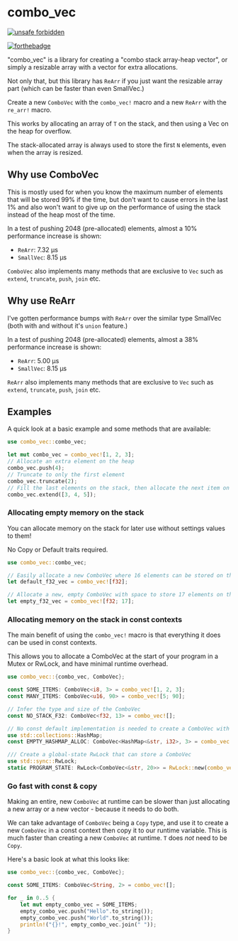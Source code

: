 # combo_vec

[![unsafe forbidden](https://img.shields.io/badge/unsafe-forbidden-success.svg)](https://github.com/rust-secure-code/safety-dance/)

[![forthebadge](https://forthebadge.com/images/badges/made-with-rust.svg)](https://forthebadge.com)

"combo_vec" is a library for creating a "combo stack array-heap vector", or simply a resizable array with a vector for extra allocations.

Not only that, but this library has `ReArr` if you just want the resizable array part (which can be faster than even SmallVec.)

Create a new `ComboVec` with the `combo_vec!` macro and a new `ReArr` with the `re_arr!` macro.

This works by allocating an array of `T` on the stack, and then using a Vec on the heap for overflow.

The stack-allocated array is always used to store the first `N` elements, even when the array is resized.

## Why use ComboVec

This is mostly used for when you know the maximum number of elements that will be stored 99% if the time, but don't want to cause errors in the last 1% and also won't want to give up on the performance of using the stack instead of the heap most of the time.

In a test of pushing 2048 (pre-allocated) elements, almost a 10% performance increase is shown:

- `ReArr`: 7.32 µs
- `SmallVec`: 8.15 µs

`ComboVec` also implements many methods that are exclusive to `Vec` such as `extend`, `truncate`, `push`, `join` etc.

## Why use ReArr

I've gotten performance bumps with `ReArr` over the similar type SmallVec (both with and without it's `union` feature.)

In a test of pushing 2048 (pre-allocated) elements, almost a 38% performance increase is shown:

- `ReArr`: 5.00 µs
- `SmallVec`: 8.15 µs

`ReArr` also implements many methods that are exclusive to `Vec` such as `extend`, `truncate`, `push`, `join` etc.

## Examples

A quick look at a basic example and some methods that are available:

```rust
use combo_vec::combo_vec;

let mut combo_vec = combo_vec![1, 2, 3];
// Allocate an extra element on the heap
combo_vec.push(4);
// Truncate to only the first element
combo_vec.truncate(2);
// Fill the last elements on the stack, then allocate the next item on the heap
combo_vec.extend([3, 4, 5]);
```

### Allocating empty memory on the stack

You can allocate memory on the stack for later use without settings values to them!

No Copy or Default traits required.

```rust
use combo_vec::combo_vec;

// Easily allocate a new ComboVec where 16 elements can be stored on the stack.
let default_f32_vec = combo_vec![f32];

// Allocate a new, empty ComboVec with space to store 17 elements on the stack.
let empty_f32_vec = combo_vec![f32; 17];
```

### Allocating memory on the stack in const contexts

The main benefit of using the `combo_vec!` macro is that everything it does can be used in const contexts.

This allows you to allocate a ComboVec at the start of your program in a Mutex or RwLock, and have minimal runtime overhead.

```rust
use combo_vec::{combo_vec, ComboVec};

const SOME_ITEMS: ComboVec<i8, 3> = combo_vec![1, 2, 3];
const MANY_ITEMS: ComboVec<u16, 90> = combo_vec![5; 90];

// Infer the type and size of the ComboVec
const NO_STACK_F32: ComboVec<f32, 13> = combo_vec![];

// No const default implementation is needed to create a ComboVec with allocated elements on the stack
use std::collections::HashMap;
const EMPTY_HASHMAP_ALLOC: ComboVec<HashMap<&str, i32>, 3> = combo_vec![];

/// Create a global-state RwLock that can store a ComboVec
use std::sync::RwLock;
static PROGRAM_STATE: RwLock<ComboVec<&str, 20>> = RwLock::new(combo_vec![]);
```

### Go fast with const & copy

Making an entire, new `ComboVec` at runtime can be slower than just allocating a new array or a new vector - because it needs to do both.

We can take advantage of `ComboVec` being a `Copy` type, and use it to create a new `ComboVec` in a const context then copy it to our runtime variable. This is much faster than creating a new `ComboVec` at runtime. `T` does _not_ need to be `Copy`.

Here's a basic look at what this looks like:

```rust
use combo_vec::{combo_vec, ComboVec};

const SOME_ITEMS: ComboVec<String, 2> = combo_vec![];

for _ in 0..5 {
    let mut empty_combo_vec = SOME_ITEMS;
    empty_combo_vec.push("Hello".to_string());
    empty_combo_vec.push("World".to_string());
    println!("{}!", empty_combo_vec.join(" "));
}
```
